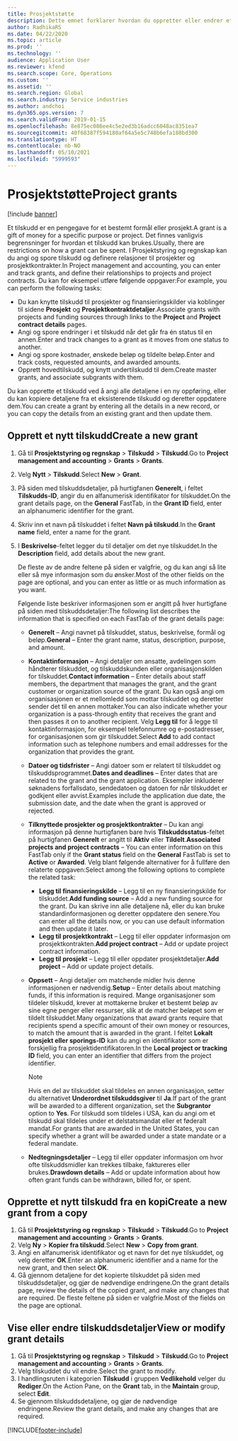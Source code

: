 ```yaml
---
title: Prosjektstøtte
description: Dette emnet forklarer hvordan du oppretter eller endrer et tilskudd.
author: RadhikaRS
ms.date: 04/22/2020
ms.topic: article
ms.prod: ''
ms.technology: ''
audience: Application User
ms.reviewer: kfend
ms.search.scope: Core, Operations
ms.custom: ''
ms.assetid: ''
ms.search.region: Global
ms.search.industry: Service industries
ms.author: andchoi
ms.dyn365.ops.version: 7
ms.search.validFrom: 2019-01-15
ms.openlocfilehash: 8e875ec086ee4c5e2ed3b16adcc6048ac8351ea7
ms.sourcegitcommit: 40f68387f594180af64a5e5c748b6efa188bd300
ms.translationtype: HT
ms.contentlocale: nb-NO
ms.lasthandoff: 05/10/2021
ms.locfileid: "5999593"
---
```

# <a name="project-grants"></a><span data-ttu-id="4c73a-103">Prosjektstøtte</span><span class="sxs-lookup"><span data-stu-id="4c73a-103">Project grants</span></span>

[!include [banner](../includes/banner.md)]

<span data-ttu-id="4c73a-104">Et tilskudd er en pengegave for et bestemt formål eller prosjekt.</span><span class="sxs-lookup"><span data-stu-id="4c73a-104">A grant is a gift of money for a specific purpose or project.</span></span> <span data-ttu-id="4c73a-105">Det finnes vanligvis begrensninger for hvordan et tilskudd kan brukes.</span><span class="sxs-lookup"><span data-stu-id="4c73a-105">Usually, there are restrictions on how a grant can be spent.</span></span> <span data-ttu-id="4c73a-106">I Prosjektstyring og regnskap kan du angi og spore tilskudd og definere relasjoner til prosjekter og prosjektkontrakter.</span><span class="sxs-lookup"><span data-stu-id="4c73a-106">In Project management and accounting, you can enter and track grants, and define their relationships to projects and project contracts.</span></span> <span data-ttu-id="4c73a-107">Du kan for eksempel utføre følgende oppgaver:</span><span class="sxs-lookup"><span data-stu-id="4c73a-107">For example, you can perform the following tasks:</span></span>

- <span data-ttu-id="4c73a-108">Du kan knytte tilskudd til prosjekter og finansieringskilder via koblinger til sidene **Prosjekt** og **Prosjektkontraktdetaljer**.</span><span class="sxs-lookup"><span data-stu-id="4c73a-108">Associate grants with projects and funding sources through links to the **Project** and **Project contract details** pages.</span></span>
- <span data-ttu-id="4c73a-109">Angi og spore endringer i et tilskudd når det går fra én status til en annen.</span><span class="sxs-lookup"><span data-stu-id="4c73a-109">Enter and track changes to a grant as it moves from one status to another.</span></span>
- <span data-ttu-id="4c73a-110">Angi og spore kostnader, ønskede beløp og tildelte beløp.</span><span class="sxs-lookup"><span data-stu-id="4c73a-110">Enter and track costs, requested amounts, and awarded amounts.</span></span>
- <span data-ttu-id="4c73a-111">Opprett hovedtilskudd, og knytt undertilskudd til dem.</span><span class="sxs-lookup"><span data-stu-id="4c73a-111">Create master grants, and associate subgrants with them.</span></span>

<span data-ttu-id="4c73a-112">Du kan opprette et tilskudd ved å angi alle detaljene i en ny oppføring, eller du kan kopiere detaljene fra et eksisterende tilskudd og deretter oppdatere dem.</span><span class="sxs-lookup"><span data-stu-id="4c73a-112">You can create a grant by entering all the details in a new record, or you can copy the details from an existing grant and then update them.</span></span>

## <a name="create-a-new-grant"></a><span data-ttu-id="4c73a-113">Opprett et nytt tilskudd</span><span class="sxs-lookup"><span data-stu-id="4c73a-113">Create a new grant</span></span>

1. <span data-ttu-id="4c73a-114">Gå til **Prosjektstyring og regnskap** \> **Tilskudd** \> **Tilskudd**.</span><span class="sxs-lookup"><span data-stu-id="4c73a-114">Go to **Project management and accounting** \> **Grants** \> **Grants**.</span></span>
2. <span data-ttu-id="4c73a-115">Velg **Nytt** \> **Tilskudd**.</span><span class="sxs-lookup"><span data-stu-id="4c73a-115">Select **New** \> **Grant**.</span></span>
3. <span data-ttu-id="4c73a-116">På siden med tilskuddsdetaljer, på hurtigfanen **Generelt**, i feltet **Tilskudds-ID**, angir du en alfanumerisk identifikator for tilskuddet.</span><span class="sxs-lookup"><span data-stu-id="4c73a-116">On the grant details page, on the **General** FastTab, in the **Grant ID** field, enter an alphanumeric identifier for the grant.</span></span>
4. <span data-ttu-id="4c73a-117">Skriv inn et navn på tilskuddet i feltet **Navn på tilskudd**.</span><span class="sxs-lookup"><span data-stu-id="4c73a-117">In the **Grant name** field, enter a name for the grant.</span></span>
5. <span data-ttu-id="4c73a-118">I **Beskrivelse**-feltet legger du til detaljer om det nye tilskuddet.</span><span class="sxs-lookup"><span data-stu-id="4c73a-118">In the **Description** field, add details about the new grant.</span></span>

    <span data-ttu-id="4c73a-119">De fleste av de andre feltene på siden er valgfrie, og du kan angi så lite eller så mye informasjon som du ønsker.</span><span class="sxs-lookup"><span data-stu-id="4c73a-119">Most of the other fields on the page are optional, and you can enter as little or as much information as you want.</span></span>

    <span data-ttu-id="4c73a-120">Følgende liste beskriver informasjonen som er angitt på hver hurtigfane på siden med tilskuddsdetaljer:</span><span class="sxs-lookup"><span data-stu-id="4c73a-120">The following list describes the information that is specified on each FastTab of the grant details page:</span></span>

    - <span data-ttu-id="4c73a-121">**Generelt** – Angi navnet på tilskuddet, status, beskrivelse, formål og beløp.</span><span class="sxs-lookup"><span data-stu-id="4c73a-121">**General** – Enter the grant name, status, description, purpose, and amount.</span></span>
    - <span data-ttu-id="4c73a-122">**Kontaktinformasjon** – Angi detaljer om ansatte, avdelingen som håndterer tilskuddet, og tilskuddskunden eller organisasjonskilden for tilskuddet.</span><span class="sxs-lookup"><span data-stu-id="4c73a-122">**Contact information** – Enter details about staff members, the department that manages the grant, and the grant customer or organization source of the grant.</span></span> <span data-ttu-id="4c73a-123">Du kan også angi om organisasjonen er et mellomledd som mottar tilskuddet og deretter sender det til en annen mottaker.</span><span class="sxs-lookup"><span data-stu-id="4c73a-123">You can also indicate whether your organization is a pass-through entity that receives the grant and then passes it on to another recipient.</span></span> <span data-ttu-id="4c73a-124">Velg **Legg til** for å legge til kontaktinformasjon, for eksempel telefonnumre og e-postadresser, for organisasjonen som gir tilskuddet.</span><span class="sxs-lookup"><span data-stu-id="4c73a-124">Select **Add** to add contact information such as telephone numbers and email addresses for the organization that provides the grant.</span></span>
    - <span data-ttu-id="4c73a-125">**Datoer og tidsfrister** – Angi datoer som er relatert til tilskuddet og tilskuddsprogrammet.</span><span class="sxs-lookup"><span data-stu-id="4c73a-125">**Dates and deadlines** – Enter dates that are related to the grant and the grant application.</span></span> <span data-ttu-id="4c73a-126">Eksempler inkluderer søknadens forfallsdato, sendedatoen og datoen for når tilskuddet er godkjent eller avvist.</span><span class="sxs-lookup"><span data-stu-id="4c73a-126">Examples include the application due date, the submission date, and the date when the grant is approved or rejected.</span></span>
    - <span data-ttu-id="4c73a-127">**Tilknyttede prosjekter og prosjektkontrakter** – Du kan angi informasjon på denne hurtigfanen bare hvis **Tilskuddsstatus**-feltet på hurtigfanen **Generelt** er angitt til **Aktiv** eller **Tildelt**.</span><span class="sxs-lookup"><span data-stu-id="4c73a-127">**Associated projects and project contracts** – You can enter information on this FastTab only if the **Grant status** field on the **General** FastTab is set to **Active** or **Awarded**.</span></span> <span data-ttu-id="4c73a-128">Velg blant følgende alternativer for å fullføre den relaterte oppgaven:</span><span class="sxs-lookup"><span data-stu-id="4c73a-128">Select among the following options to complete the related task:</span></span>

        - <span data-ttu-id="4c73a-129">**Legg til finansieringskilde** – Legg til en ny finansieringskilde for tilskuddet.</span><span class="sxs-lookup"><span data-stu-id="4c73a-129">**Add funding source** – Add a new funding source for the grant.</span></span> <span data-ttu-id="4c73a-130">Du kan skrive inn alle detaljene nå, eller du kan bruke standardinformasjonen og deretter oppdatere den senere.</span><span class="sxs-lookup"><span data-stu-id="4c73a-130">You can enter all the details now, or you can use default information and then update it later.</span></span>
        - <span data-ttu-id="4c73a-131">**Legg til prosjektkontrakt** – Legg til eller oppdater informasjon om prosjektkontrakten.</span><span class="sxs-lookup"><span data-stu-id="4c73a-131">**Add project contract** – Add or update project contract information.</span></span>
        - <span data-ttu-id="4c73a-132">**Legg til prosjekt** – Legg til eller oppdater prosjektdetaljer.</span><span class="sxs-lookup"><span data-stu-id="4c73a-132">**Add project** – Add or update project details.</span></span>

    - <span data-ttu-id="4c73a-133">**Oppsett** – Angi detaljer om matchende midler hvis denne informasjonen er nødvendig.</span><span class="sxs-lookup"><span data-stu-id="4c73a-133">**Setup** – Enter details about matching funds, if this information is required.</span></span> <span data-ttu-id="4c73a-134">Mange organisasjoner som tildeler tilskudd, krever at mottakerne bruker et bestemt beløp av sine egne penger eller ressurser, slik at de matcher beløpet som er tildelt tilskuddet.</span><span class="sxs-lookup"><span data-stu-id="4c73a-134">Many organizations that award grants require that recipients spend a specific amount of their own money or resources, to match the amount that is awarded in the grant.</span></span> <span data-ttu-id="4c73a-135">I feltet **Lokalt prosjekt eller sporings-ID** kan du angi en identifikator som er forskjellig fra prosjektidentifikatoren.</span><span class="sxs-lookup"><span data-stu-id="4c73a-135">In the **Local project or tracking ID** field, you can enter an identifier that differs from the project identifier.</span></span>

        > [!NOTE]
        > <span data-ttu-id="4c73a-136">Hvis en del av tilskuddet skal tildeles en annen organisasjon, setter du alternativet **Underordnet tilskuddsgiver** til **Ja**.</span><span class="sxs-lookup"><span data-stu-id="4c73a-136">If part of the grant will be awarded to a different organization, set the **Subgrantor** option to **Yes**.</span></span> <span data-ttu-id="4c73a-137">For tilskudd som tildeles i USA, kan du angi om et tilskudd skal tildeles under et delstatsmandat eller et føderalt mandat.</span><span class="sxs-lookup"><span data-stu-id="4c73a-137">For grants that are awarded in the United States, you can specify whether a grant will be awarded under a state mandate or a federal mandate.</span></span>

    - <span data-ttu-id="4c73a-138">**Nedtegningsdetaljer** – Legg til eller oppdater informasjon om hvor ofte tilskuddsmidler kan trekkes tilbake, faktureres eller brukes.</span><span class="sxs-lookup"><span data-stu-id="4c73a-138">**Drawdown details** – Add or update information about how often grant funds can be withdrawn, billed for, or spent.</span></span>

## <a name="create-a-new-grant-from-a-copy"></a><span data-ttu-id="4c73a-139">Opprette et nytt tilskudd fra en kopi</span><span class="sxs-lookup"><span data-stu-id="4c73a-139">Create a new grant from a copy</span></span>

1. <span data-ttu-id="4c73a-140">Gå til **Prosjektstyring og regnskap** \> **Tilskudd** \> **Tilskudd**.</span><span class="sxs-lookup"><span data-stu-id="4c73a-140">Go to **Project management and accounting** \> **Grants** \> **Grants**.</span></span>
2. <span data-ttu-id="4c73a-141">Velg **Ny** \> **Kopier fra tilskudd**.</span><span class="sxs-lookup"><span data-stu-id="4c73a-141">Select **New** \> **Copy from grant**.</span></span>
3. <span data-ttu-id="4c73a-142">Angi en alfanumerisk identifikator og et navn for det nye tilskuddet, og velg deretter **OK**.</span><span class="sxs-lookup"><span data-stu-id="4c73a-142">Enter an alphanumeric identifier and a name for the new grant, and then select **OK**.</span></span>
4. <span data-ttu-id="4c73a-143">Gå gjennom detaljene for det kopierte tilskuddet på siden med tilskuddsdetaljer, og gjør de nødvendige endringene.</span><span class="sxs-lookup"><span data-stu-id="4c73a-143">On the grant details page, review the details of the copied grant, and make any changes that are required.</span></span> <span data-ttu-id="4c73a-144">De fleste feltene på siden er valgfrie.</span><span class="sxs-lookup"><span data-stu-id="4c73a-144">Most of the fields on the page are optional.</span></span>

## <a name="view-or-modify-grant-details"></a><span data-ttu-id="4c73a-145">Vise eller endre tilskuddsdetaljer</span><span class="sxs-lookup"><span data-stu-id="4c73a-145">View or modify grant details</span></span>

1. <span data-ttu-id="4c73a-146">Gå til **Prosjektstyring og regnskap** \> **Tilskudd** \> **Tilskudd**.</span><span class="sxs-lookup"><span data-stu-id="4c73a-146">Go to **Project management and accounting** \> **Grants** \> **Grants**.</span></span>
2. <span data-ttu-id="4c73a-147">Velg tilskuddet du vil endre.</span><span class="sxs-lookup"><span data-stu-id="4c73a-147">Select the grant to modify.</span></span>
3. <span data-ttu-id="4c73a-148">I handlingsruten i kategorien **Tilskudd** i gruppen **Vedlikehold** velger du **Rediger**.</span><span class="sxs-lookup"><span data-stu-id="4c73a-148">On the Action Pane, on the **Grant** tab, in the **Maintain** group, select **Edit**.</span></span>
4. <span data-ttu-id="4c73a-149">Se gjennom tilskuddsdetaljene, og gjør de nødvendige endringene.</span><span class="sxs-lookup"><span data-stu-id="4c73a-149">Review the grant details, and make any changes that are required.</span></span>


[!INCLUDE[footer-include](../includes/footer-banner.md)]